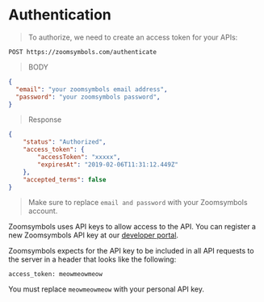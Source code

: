 

# Authentication

> To authorize, we need to create an access token for your APIs:

```APIs
POST https://zoomsymbols.com/authenticate
```
> BODY 
```json
{
  "email": "your zoomsymbols email address",
  "password": "your zoomsymbols password",
}
```
> Response
```json
{
    "status": "Authorized",
    "access_token": {
        "accessToken": "xxxxx",
        "expiresAt": "2019-02-06T11:31:12.449Z"
    },
    "accepted_terms": false
}
```

> Make sure to replace `email and password` with your Zoomsymbols account.

Zoomsymbols uses API keys to allow access to the API. You can register a new Zoomsymbols API key at our [developer portal](https://dev.zoomsymbols.com/).

Zoomsymbols expects for the API key to be included in all API requests to the server in a header that looks like the following:

`access_token: meowmeowmeow`

<aside class="notice">
You must replace <code>meowmeowmeow</code> with your personal API key.
</aside>

